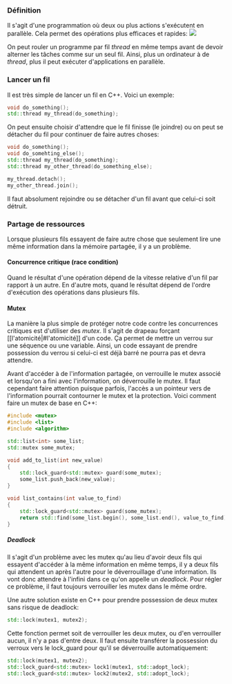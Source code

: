 ### Définition
Il s'agit d'une programmation où deux ou plus actions s'exécutent en parallèle. Cela permet des opérations plus efficaces et rapides: ![](Pasted%20image%2020250711075808.png)

On peut rouler un programme par fil *thread* en même temps avant de devoir alterner les tâches comme sur un seul fil. Ainsi, plus un ordinateur à de *thread*, plus il peut exécuter d'applications en parallèle.

### Lancer un fil
Il est très simple de lancer un fil en C++. Voici un exemple:
```cpp
void do_something();
std::thread my_thread(do_something);
```
On peut ensuite choisir d'attendre que le fil finisse (le joindre) ou on peut se détacher du fil pour continuer de faire autres choses:
```cpp
void do_something();
void do_somehting_else();
std::thread my_thread(do_something);
std::thread my_other_thread(do_something_else);

my_thread.detach();
my_other_thread.join();
```
Il faut absolument rejoindre ou se détacher d'un fil avant que celui-ci soit détruit.

### Partage de ressources
Lorsque plusieurs fils essayent de faire autre chose que seulement lire une même information dans la mémoire partagée, il y a un problème.

#### Concurrence critique (race condition)
Quand le résultat d'une opération dépend de la vitesse relative d'un fil par rapport à un autre. En d'autre mots, quand le résultat dépend de l'ordre d'exécution des opérations dans plusieurs fils.
#### Mutex
La manière la plus simple de protéger notre code contre les concurrences critiques est d'utiliser des *mutex*. Il s'agit de drapeau forçant [[l'atomicité|#l'atomicité]] d'un code. Ça permet de mettre un verrou sur une séquence ou une variable. Ainsi, un code essayant de prendre possession du verrou si celui-ci est déjà barré ne pourra pas et devra attendre. 

Avant d'accéder à de l'information partagée, on verrouille le mutex associé et lorsqu'on a fini avec l'information, on déverrouille le mutex. Il faut cependant faire attention puisque parfois, l'accès a un pointeur vers de l'information pourrait contourner le mutex et la protection. Voici comment faire un mutex de base en C++:
```cpp
#include <mutex>
#include <list>
#include <algorithm>

std::list<int> some_list;
std::mutex some_mutex;

void add_to_list(int new_value)
{
	std::lock_guard<std::mutex> guard(some_mutex);
	some_list.push_back(new_value);
}

void list_contains(int value_to_find)
{
	std::lock_guard<std::mutex> guard(some_mutex);
	return std::find(some_list.begin(), some_list.end(), value_to_find) != some_list.end();
}
```

##### Deadlock
Il s'agit d'un problème avec les mutex qu'au lieu d'avoir deux fils qui essayent d'accéder à la même information en même temps, il y a deux fils qui attendent un après l'autre pour le déverrouillage d'une information. Ils vont donc attendre à l'infini dans ce qu'on appelle un *deadlock*. Pour régler ce problème, il faut toujours verrouiller les mutex dans le même ordre. 

Une autre solution existe en C++ pour prendre possession de deux mutex sans risque de deadlock:
```cpp
std::lock(mutex1, mutex2);
```
Cette fonction permet soit de verrouiller les deux mutex, ou d'en verrouiller aucun, il n'y a pas d'entre deux. Il faut ensuite transférer la possession du verroux vers le lock_guard pour qu'il se déverrouille automatiquement:
```cpp
std::lock(mutex1, mutex2);
std::lock_guard<std::mutex> lock1(mutex1, std::adopt_lock);
std::lock_guard<std::mutex> lock2(mutex2, std::adopt_lock);
```